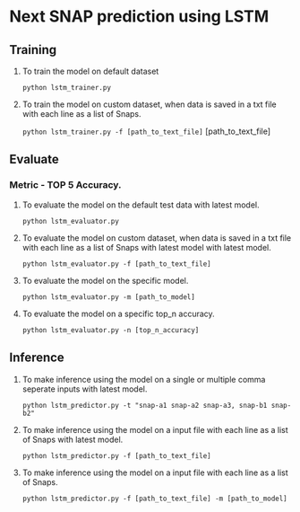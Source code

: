 # Next SNAP prediction using LSTM

## Training
1. To train the model on default dataset

    `python lstm_trainer.py`

2. To train the model on custom dataset, when data is saved in a txt file with each line as a list of Snaps.

    `python lstm_trainer.py -f [path_to_text_file]`
[path_to_text_file]

## Evaluate
### Metric - TOP 5 Accuracy. 
1. To evaluate the model on the default test data with latest model.

    `python lstm_evaluator.py`

2. To evaluate the model on custom dataset, when data is saved in a txt file with each line as a list of Snaps with latest model with latest model.

    `python lstm_evaluator.py -f [path_to_text_file]`

3. To evaluate the model on the specific model.

    `python lstm_evaluator.py -m [path_to_model]`

4. To evaluate the model on a specific top_n accuracy.

    `python lstm_evaluator.py -n [top_n_accuracy]`


## Inference
1. To make inference using the model on a single or multiple comma seperate inputs with latest model.

    `python lstm_predictor.py -t "snap-a1 snap-a2 snap-a3, snap-b1 snap-b2"`

2. To make inference using the model on a input file with each line as a list of Snaps with latest model.

    `python lstm_predictor.py -f [path_to_text_file]`

3. To make inference using the model on a input file with each line as a list of Snaps.

    `python lstm_predictor.py -f [path_to_text_file] -m [path_to_model]`

